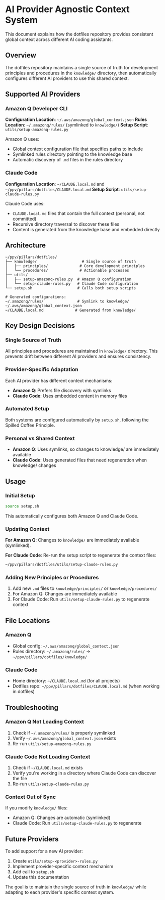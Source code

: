 # AI Provider Agnostic Context System

This document explains how the dotfiles repository provides consistent global context across different AI coding assistants.

## Overview

The dotfiles repository maintains a single source of truth for development principles and procedures in the `knowledge/` directory, then automatically configures different AI providers to use this shared context.

## Supported AI Providers

### Amazon Q Developer CLI

**Configuration Location**: `~/.aws/amazonq/global_context.json`
**Rules Location**: `~/.amazonq/rules/` (symlinked to `knowledge/`)
**Setup Script**: `utils/setup-amazonq-rules.py`

Amazon Q uses:
- Global context configuration file that specifies paths to include
- Symlinked rules directory pointing to the knowledge base
- Automatic discovery of `.md` files in the rules directory

### Claude Code

**Configuration Location**: `~/CLAUDE.local.md` and `~/ppv/pillars/dotfiles/CLAUDE.local.md`
**Setup Script**: `utils/setup-claude-rules.py`

Claude Code uses:
- `CLAUDE.local.md` files that contain the full context (personal, not committed)
- Recursive directory traversal to discover these files
- Content is generated from the knowledge base and embedded directly

## Architecture

```
~/ppv/pillars/dotfiles/
├── knowledge/                    # Single source of truth
│   ├── principles/              # Core development principles
│   └── procedures/              # Actionable processes
├── utils/
│   ├── setup-amazonq-rules.py  # Amazon Q configuration
│   └── setup-claude-rules.py   # Claude Code configuration
└── setup.sh                    # Calls both setup scripts

# Generated configurations:
~/.amazonq/rules/               # Symlink to knowledge/
~/.aws/amazonq/global_context.json
~/CLAUDE.local.md              # Generated from knowledge/
```

## Key Design Decisions

### Single Source of Truth
All principles and procedures are maintained in `knowledge/` directory. This prevents drift between different AI providers and ensures consistency.

### Provider-Specific Adaptation
Each AI provider has different context mechanisms:
- **Amazon Q**: Prefers file discovery with symlinks
- **Claude Code**: Uses embedded content in memory files

### Automated Setup
Both systems are configured automatically by `setup.sh`, following the Spilled Coffee Principle.

### Personal vs Shared Context
- **Amazon Q**: Uses symlinks, so changes to knowledge/ are immediately available
- **Claude Code**: Uses generated files that need regeneration when knowledge/ changes

## Usage

### Initial Setup
```bash
source setup.sh
```

This automatically configures both Amazon Q and Claude Code.

### Updating Context

**For Amazon Q**: Changes to `knowledge/` are immediately available (symlinked).

**For Claude Code**: Re-run the setup script to regenerate the context files:
```bash
~/ppv/pillars/dotfiles/utils/setup-claude-rules.py
```

### Adding New Principles or Procedures

1. Add new `.md` files to `knowledge/principles/` or `knowledge/procedures/`
2. For Amazon Q: Changes are immediately available
3. For Claude Code: Run `utils/setup-claude-rules.py` to regenerate context

## File Locations

### Amazon Q
- Global config: `~/.aws/amazonq/global_context.json`
- Rules directory: `~/.amazonq/rules/` → `~/ppv/pillars/dotfiles/knowledge/`

### Claude Code
- Home directory: `~/CLAUDE.local.md` (for all projects)
- Dotfiles repo: `~/ppv/pillars/dotfiles/CLAUDE.local.md` (when working in dotfiles)

## Troubleshooting

### Amazon Q Not Loading Context
1. Check if `~/.amazonq/rules/` is properly symlinked
2. Verify `~/.aws/amazonq/global_context.json` exists
3. Re-run `utils/setup-amazonq-rules.py`

### Claude Code Not Loading Context
1. Check if `~/CLAUDE.local.md` exists
2. Verify you're working in a directory where Claude Code can discover the file
3. Re-run `utils/setup-claude-rules.py`

### Context Out of Sync
If you modify `knowledge/` files:
- Amazon Q: Changes are automatic (symlinked)
- Claude Code: Run `utils/setup-claude-rules.py` to regenerate

## Future Providers

To add support for a new AI provider:

1. Create `utils/setup-<provider>-rules.py`
2. Implement provider-specific context mechanism
3. Add call to `setup.sh`
4. Update this documentation

The goal is to maintain the single source of truth in `knowledge/` while adapting to each provider's specific context system.
